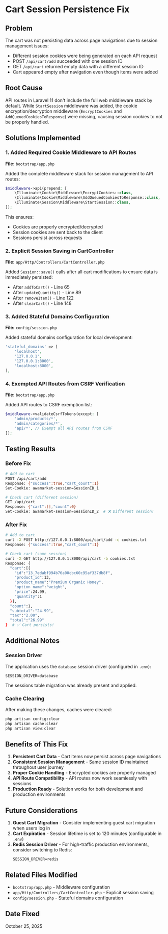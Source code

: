 # Cart Session Persistence Fix

## Problem
The cart was not persisting data across page navigations due to session management issues:
- Different session cookies were being generated on each API request
- POST `/api/cart/add` succeeded with one session ID
- GET `/api/cart` returned empty data with a different session ID
- Cart appeared empty after navigation even though items were added

## Root Cause
API routes in Laravel 11 don't include the full web middleware stack by default. While `StartSession` middleware was added, the cookie encryption/decryption middleware (`EncryptCookies` and `AddQueuedCookiesToResponse`) were missing, causing session cookies to not be properly handled.

## Solutions Implemented

### 1. Added Required Cookie Middleware to API Routes
**File:** `bootstrap/app.php`

Added the complete middleware stack for session management to API routes:
```php
$middleware->api(prepend: [
    \Illuminate\Cookie\Middleware\EncryptCookies::class,
    \Illuminate\Cookie\Middleware\AddQueuedCookiesToResponse::class,
    \Illuminate\Session\Middleware\StartSession::class,
]);
```

This ensures:
- Cookies are properly encrypted/decrypted
- Session cookies are sent back to the client
- Sessions persist across requests

### 2. Explicit Session Saving in CartController
**File:** `app/Http/Controllers/CartController.php`

Added `Session::save()` calls after all cart modifications to ensure data is immediately persisted:
- After `addToCart()` - Line 65
- After `updateQuantity()` - Line 89
- After `removeItem()` - Line 122
- After `clearCart()` - Line 148

### 3. Added Stateful Domains Configuration
**File:** `config/session.php`

Added stateful domains configuration for local development:
```php
'stateful_domains' => [
    'localhost',
    '127.0.0.1',
    '127.0.0.1:8000',
    'localhost:8000',
],
```

### 4. Exempted API Routes from CSRF Verification
**File:** `bootstrap/app.php`

Added API routes to CSRF exemption list:
```php
$middleware->validateCsrfTokens(except: [
    'admin/products/*',
    'admin/categories/*',
    'api/*', // Exempt all API routes from CSRF
]);
```

## Testing Results

### Before Fix
```bash
# Add to cart
POST /api/cart/add
Response: {"success":true,"cart_count":1}
Set-Cookie: awamarket-session=SessionID_1

# Check cart (different session)
GET /api/cart
Response: {"cart":[],"count":0}
Set-Cookie: awamarket-session=SessionID_2  # ❌ Different session!
```

### After Fix
```bash
# Add to cart
curl -X POST http://127.0.0.1:8000/api/cart/add -c cookies.txt
Response: {"success":true,"cart_count":1}

# Check cart (same session)
curl -X GET http://127.0.0.1:8000/api/cart -b cookies.txt
Response: {
  "cart":[{
    "id":"13_7edabf994b76a00cbc60c95af337db8f",
    "product_id":13,
    "product_name":"Premium Organic Honey",
    "option_name":"weight",
    "price":24.99,
    "quantity":1
  }],
  "count":1,
  "subtotal":"24.99",
  "tax":"2.00",
  "total":"26.99"
}  # ✅ Cart persists!
```

## Additional Notes

### Session Driver
The application uses the `database` session driver (configured in `.env`):
```env
SESSION_DRIVER=database
```

The sessions table migration was already present and applied.

### Cache Clearing
After making these changes, caches were cleared:
```bash
php artisan config:clear
php artisan cache:clear
php artisan view:clear
```

## Benefits of This Fix

1. **Persistent Cart Data** - Cart items now persist across page navigations
2. **Consistent Session Management** - Same session ID maintained throughout user journey
3. **Proper Cookie Handling** - Encrypted cookies are properly managed
4. **API Route Compatibility** - API routes now work seamlessly with sessions
5. **Production Ready** - Solution works for both development and production environments

## Future Considerations

1. **Guest Cart Migration** - Consider implementing guest cart migration when users log in
2. **Cart Expiration** - Session lifetime is set to 120 minutes (configurable in `.env`)
3. **Redis Session Driver** - For high-traffic production environments, consider switching to Redis:
   ```env
   SESSION_DRIVER=redis
   ```

## Related Files Modified

- `bootstrap/app.php` - Middleware configuration
- `app/Http/Controllers/CartController.php` - Explicit session saving
- `config/session.php` - Stateful domains configuration

## Date Fixed
October 25, 2025
